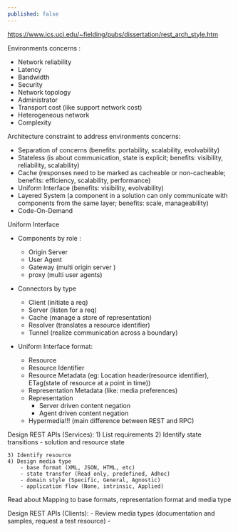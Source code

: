 ```yaml
---
published: false
---
```

https://www.ics.uci.edu/~fielding/pubs/dissertation/rest_arch_style.htm

Environments concerns : 
- Network reliability 
- Latency 
- Bandwidth
- Security
- Network topology 
- Administrator 
- Transport cost (like support network cost)
- Heterogeneous network 
- Complexity 

Architecture constraint to address environments concerns: 
- Separation of concerns (benefits: portability, scalability, evolvability)
- Stateless (is about communication, state is explicit; benefits: visibility, reliability, scalability)
- Cache (responses need to be marked as cacheable or non-cacheable; benefits: efficiency, scalability, performance)
- Uniform Interface (benefits: visibility, evolvability)
- Layered System (a component in a solution can only communicate with components from the same layer; benefits: scale, manageability)
- Code-On-Demand 


Uniform Interface

- Components by role :
	- Origin Server
	- User Agent
	- Gateway (multi origin server )
	- proxy (multi user agents)
- Connectors by type
	- Client (initiate a req)
	- Server (listen for a req)
	- Cache (manage a store of representation)
	- Resolver (translates a resource identifier)
	- Tunnel (realize communication across a boundary)

- Uniform Interface format: 
	- Resource
	- Resource Identifier
	- Resource Metadata (eg: Location header(resource identifier), ETag(state of resource at a point in time))
	- Representation Metadata (like: media preferences)
	- Representation
		- Server driven content negation
		- Agent driven  content negation
	- Hypermedia!!! (main difference between REST and RPC)


Design REST APIs (Services):
	1) List requirements
	2) Identify state transitions
		- solution and resource state
		
	3) Identify resource
	4) Design media type
		- base format (XML, JSON, HTML, etc)
		- state transfer (Read only, predefined, Adhoc)
		- domain style (Specific, General, Agnostic)
		- application flow (None, intrinsic, Applied)

Read about Mapping to base formats, representation format and media type

Design REST APIs (Clients):
	- Review media types (documentation and samples, request a test resource)
	- 